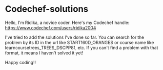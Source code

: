 # Codechef-solutions

Hello, I'm Ridika, a novice coder. Here's my Codechef handle: https://www.codechef.com/users/ridika2004

I've tried to add the solutions I've done so far. You can search for the problem by its ID in the url like START160D_ORANGES or course name like learncoursetrees_TREES_DSCPP81, etc. If you can't find a problem with that format, it means I haven't solved it yet!

Happy coding!!
